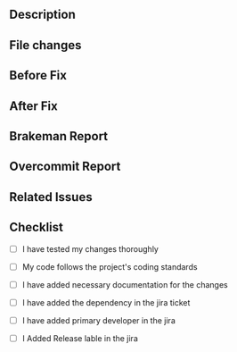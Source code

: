 

## Description

## File changes

## Before Fix

## After Fix

## Brakeman Report

## Overcommit Report 

## Related Issues

## Checklist
- [ ] I have tested my changes thoroughly
- [ ] My code follows the project's coding standards
- [ ] I have added necessary documentation for the changes
- [ ] I have added the dependency in the jira ticket
- [ ] I have added primary developer in the jira
- [ ] I Added Release lable in the jira

